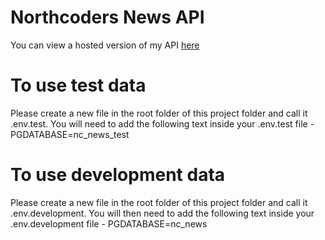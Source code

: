 # Northcoders News API

You can view a hosted version of my API [here](https://nc-news-app-ju8c.onrender.com/api)

# To use test data

Please create a new file in the root folder of this project folder and call it .env.test. You will need to add the following text inside your .env.test file - PGDATABASE=nc_news_test

# To use development data

Please create a new file in the root folder of this project folder and call it .env.development. You will then need to add the following text inside your .env.development file - PGDATABASE=nc_news
